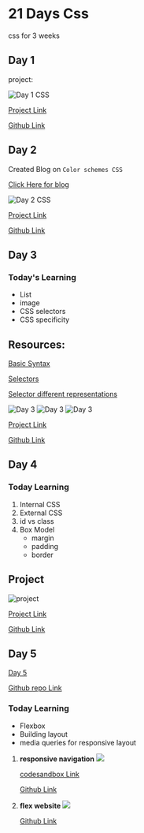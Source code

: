 # 21 Days Css

css for 3 weeks

## Day 1

project:

![Day 1 CSS](./Day01//assets/day1css.png)

[Project Link](./Day01/index.html)

[Github Link](https://github.com/arpit0498/21DaysCss)

## Day 2

Created Blog on `Color schemes CSS`

[Click Here for blog](https://arpit-gupta.hashnode.dev/css-color-schemes)

![Day 2 CSS](./Day02/Assets/css_day_2_project.png)

[Project Link](./Day02/project_day02/)

[Github Link](https://github.com/arpit0498/21DaysCss)

## Day 3

### Today's Learning

- List
- image
- CSS selectors
- CSS specificity

## Resources:

[Basic Syntax](https://developer.mozilla.org/en-US/docs/Web/CSS/Reference)

[Selectors](https://developer.mozilla.org/en-US/docs/Web/CSS/Reference#selectors)

[Selector different representations](https://www.w3.org/TR/selectors/#overview)

![Day 3](./Day03/project/main_solar.png)
![Day 3](./Day03/project/earth.png)
![Day 3](./Day03/project/mars.png)

[Project Link](./Day03/)

[Github Link](https://github.com/arpit0498/21DaysCss)

## Day 4

### Today Learning

1. Internal CSS
2. External CSS
3. id vs class
4. Box Model
   - margin
   - padding
   - border

## Project

<img src="./Day04/Assets/day_4_project.png" alt="project" />

[Project Link](./Day04/project/)

[Github Link](./Day04/)

## Day 5

[Day 5](./Day05/)

[Github repo Link](https://github.com/arpit0498/21DaysCss)

### **Today Learning**

- Flexbox
- Building layout
- media queries for responsive layout

1. **responsive navigation**
   <img src="./Day05/Assets/nav_project.gif">

   [codesandbox Link](https://codesandbox.io/s/responsive-nav-using-flex-cz4zus)

   [Github Link](./Day05/project/nav_bar/)

2. **flex website**
   <img src="./Day05/Assets/flex_website.png">

   [Github Link](./Day05/project/flex_website/)
